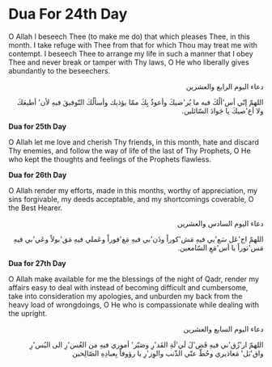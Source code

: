 Dua For 24th Day
================

O Allah I beseech Thee (to make me do) that which pleases Thee, in this
month. I take refuge with Thee from that for which Thou may treat me
with contempt. I beseech Thee to arrange my life in such a manner that I
obey Thee and never break or tamper with Thy laws, O He who liberally
gives abundantly to the beseechers.


<p dir="rtl">
دعاء اليوم الرابع والعشرين
</p>

<p dir="rtl">
اللهمّ إنّي أس'ألُكَ فيه ما يُر'ضيكَ وأعوذُ بِكَ ممّا يؤذيك وأسألُكَ
التّوفيقَ فيهِ لأن' أطيعَكَ ولا أع'صيكَ يا جَوادَ السّائلين.
</p>


**Dua for 25th Day**

O Allah let me love and cherish Thy friends, in this month, hate and
discard Thy enemies, and follow the way of life of the last of Thy
Prophets, O He who kept the thoughts and feelings of the Prophets
flawless.


**Dua for 26th Day**

O Allah render my efforts, made in this months, worthy of appreciation,
my sins forgivable, my deeds acceptable, and my shortcomings coverable,
O the Best Hearer.

<p dir="rtl">
دعاء اليوم السادس والعشرين
</p>

<p dir="rtl">
اللهمّ اج'عَل سَع'يي فيهِ مَش'كوراً وذَن'بي فيهِ مَغ'فوراً وعَملي فيهِ
مَق'بولاً وعَي'بي فيهِ مَس'توراً يا أس'مَعِ السّامعين.
</p>


**Dua for 27th Day**

O Allah make available for me the blessings of the night of Qadr,
render my affairs easy to deal with instead of becoming difficult and
cumbersome, take into consideration my apologies, and unburden my back
from the heavy load of wrongdoings, O He who is compassionate while
dealing with the upright.

<p dir="rtl">
دعاء اليوم السابع والعشرين
</p>

<p dir="rtl">
اللهمّ ار'زُق'ني فيهِ فَض'لَ لَي'لَةِ القَد'رِ وصَيّر' أموري فيهِ من
العُس'رِ الى اليُس'رِ واق'بَل' مَعاذيري وحُطّ عنّي الذّنب والوِز'رِ يا
رؤوفاً بِعبادِهِ الصّالِحين
</p>


